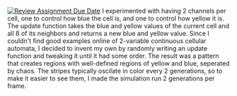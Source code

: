 [![Review Assignment Due Date](https://classroom.github.com/assets/deadline-readme-button-22041afd0340ce965d47ae6ef1cefeee28c7c493a6346c4f15d667ab976d596c.svg)](https://classroom.github.com/a/StQAS8iq)
I experimented with having 2 channels per cell, one to control how blue the cell is, and one to control how yellow it is. The update function takes the blue and yellow values of the current cell and all 8 of its neighbors and returns a new blue and yellow value. Since I couldn't find good examples online of 2-variable continuous cellular automata, I decided to invent my own by randomly writing an update function and tweaking it until it had some order. The result was a pattern that creates regions with well-defined regions of yellow and blue, seperated by chaos. The stripes typically oscilate in color every 2 generations, so to make it easier to see them, I made the simulation run 2 generations per frame.